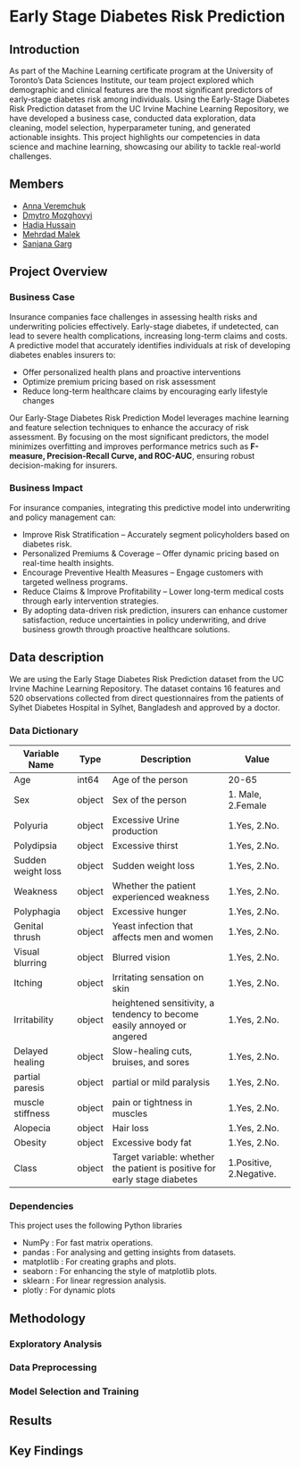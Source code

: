 # Early Stage Diabetes Risk Prediction

## Introduction

As part of the Machine Learning certificate program at the University of Toronto’s Data Sciences Institute, our team project explored which demographic and clinical features are the most significant predictors of early-stage diabetes risk among individuals. Using the Early-Stage Diabetes Risk Prediction dataset from the UC Irvine Machine Learning Repository, we have developed a business case, conducted data exploration, data cleaning, model selection, hyperparameter tuning, and generated actionable insights. This project highlights our competencies in data science and machine learning, showcasing our ability to tackle real-world challenges.

## Members

- [Anna Veremchuk](https://github.com/anneveremtchouk)
- [Dmytro Mozghovyi](https://github.com/DmytroMozghovyi)
- [Hadia Hussain](https://github.com/hahussain5)
- [Mehrdad Malek](https://github.com/mehrdadmalekmo)
- [Sanjana Garg](https://github.com/sanjanabansal1994)

## Project Overview

### Business Case

Insurance companies face challenges in assessing health risks and underwriting policies effectively. Early-stage diabetes, if undetected, can lead to severe health complications, increasing long-term claims and costs. A predictive model that accurately identifies individuals at risk of developing diabetes enables insurers to:

- Offer personalized health plans and proactive interventions
- Optimize premium pricing based on risk assessment
- Reduce long-term healthcare claims by encouraging early lifestyle changes

Our Early-Stage Diabetes Risk Prediction Model leverages machine learning and feature selection techniques to enhance the accuracy of risk assessment. By focusing on the most significant predictors, the model minimizes overfitting and improves performance metrics such as **F-measure, Precision-Recall Curve, and ROC-AUC**, ensuring robust decision-making for insurers.

### Business Impact

For insurance companies, integrating this predictive model into underwriting and policy management can:

- Improve Risk Stratification – Accurately segment policyholders based on diabetes risk.
- Personalized Premiums & Coverage – Offer dynamic pricing based on real-time health insights.
- Encourage Preventive Health Measures – Engage customers with targeted wellness programs.
- Reduce Claims & Improve Profitability – Lower long-term medical costs through early intervention strategies.
- By adopting data-driven risk prediction, insurers can enhance customer satisfaction, reduce uncertainties in policy underwriting, and drive business growth through proactive healthcare solutions.

## Data description
We are using the Early Stage Diabetes Risk Prediction dataset from the UC Irvine Machine Learning Repository. The dataset contains 16 features and 520 observations collected from direct questionnaires from the patients of Sylhet Diabetes Hospital in Sylhet, Bangladesh and approved by a doctor.

### Data Dictionary
|Variable Name|Type|Description |Value|
|-------------|----|------------|-----|
|Age          |int64|Age of the person|20-65|		
|Sex | object| Sex of the person|1. Male, 2.Female|	
|Polyuria| object|Excessive Urine production| 1.Yes, 2.No.|	
|Polydipsia | object|Excessive thirst|1.Yes, 2.No.|		
|Sudden weight loss| object|Sudden weight loss|1.Yes, 2.No.|
|Weakness|object|Whether the patient experienced weakness| 1.Yes, 2.No.|
|Polyphagia |object|Excessive hunger|1.Yes, 2.No.	|
|Genital thrush|object|Yeast infection that affects men and women| 1.Yes, 2.No.	|
|Visual blurring |object|Blurred vision| 1.Yes, 2.No. |	
|Itching |object|Irritating sensation on skin| 1.Yes, 2.No. |
|Irritability|object| heightened sensitivity, a tendency to become easily annoyed or angered| 1.Yes, 2.No.	|
|Delayed healing |object|Slow-healing cuts, bruises, and sores| 1.Yes, 2.No.|
|partial paresis |object|partial or mild paralysis| 1.Yes, 2.No.|		
|muscle stiffness |object|pain or tightness in muscles| 1.Yes, 2.No.|
|Alopecia |object|Hair loss| 1.Yes, 2.No.|
|Obesity |object|Excessive body fat|1.Yes, 2.No.|
|Class |object|Target variable: whether the patient is positive for early stage diabetes| 1.Positive, 2.Negative.|

### Dependencies
This project uses the following Python libraries

- NumPy : For fast matrix operations.
- pandas : For analysing and getting insights from datasets.
- matplotlib : For creating graphs and plots.
- seaborn : For enhancing the style of matplotlib plots.
- sklearn : For linear regression analysis.
- plotly : For dynamic plots

## Methodology 

### Exploratory Analysis
### Data Preprocessing 
### Model Selection and Training 
## Results 
## Key Findings


